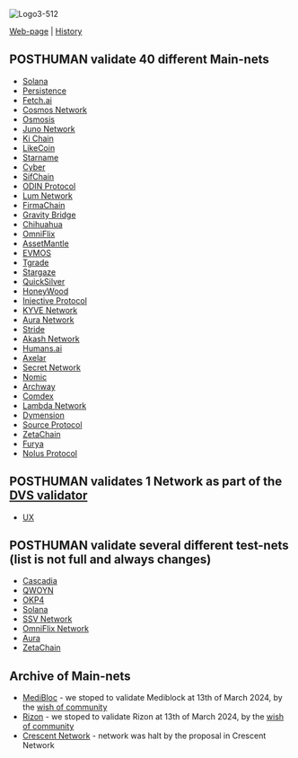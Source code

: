 ![Logo3-512](https://user-images.githubusercontent.com/38581319/171294493-bf8b243c-94b5-4492-82bd-a1e9aed93420.png)

[Web-page](https://posthuman.digital) | [History](https://github.com/Validator-POSTHUMAN/About-POSTHUMAN/blob/main/history.md) <br />

## POSTHUMAN validate 40 different Main-nets

- [Solana](https://www.validators.app/validators/9PViHDmiezXQfeYDveJrcfkXCQVCcsfhpo32cjHUeZVj)
- [Persistence](https://www.mintscan.io/persistence/validators/persistencevaloper10sc98vt6saux8asexnsp2hgvkgmjmful8w5cuw)
- [Fetch.ai](https://www.mintscan.io/fetchai/validators/fetchvaloper1y02hlwucl6csz4z02ksn46gzdkmref927l4mug)
- [Cosmos Network](https://www.mintscan.io/cosmos/validators/cosmosvaloper157v7tczs40axfgejp2m43kwuzqe0wsy0rv8puv)
- [Osmosis](https://www.mintscan.io/osmosis/validators/osmovaloper1e8238v24qccht9mqc2w0r4luq462yxttfpaeam)
- [Juno Network](https://www.mintscan.io/juno/validators/junovaloper1e8238v24qccht9mqc2w0r4luq462yxttjzn7qt)
- [Ki Chain](https://www.mintscan.io/ki-chain/validators/kivaloper1g2sr6x8hrtwwsaaqu8p8r7dzdfugdcsal08gq8)
- [LikeCoin](https://ping.pub/likecoin/staking/likevaloper13shmgwhlhw36sv6yfqz9llpcynu7pkqngh9sqk)
- [Starname](https://www.mintscan.io/starname/validators/starvaloper1euslp8c2qadgs6jy6klwv6f332mj426qje6vsn)
- [Cyber](https://cyb.ai/network/bostrom/hero/bostromvaloper1ccvpcq9ffy0qd2ca8nmmpzfamtyjfc9zt56fhc)
- [SifChain](https://ping.pub/sifchain/staking/sifvaloper1lkctf0y8stlvshdkhra0lqcafd5hsq9aad35nm)
- [ODIN Protocol](https://look.chillvalidation.com/odin/staking/odinvaloper1wuwhanclwh9ckpe6z6480t3pjjpk7dsj2trk9p)
- [Lum Network](https://www.mintscan.io/lum/validators/lumvaloper1z7ss5slnpjfkceahl323ag9tkf3a6yrs88h4ng)
- [FirmaChain](https://explorer.firmachain.dev/validators/firmavaloper143v9wpr870kt22gmtxgl7tc72twkd6z48h5yaj)
- [Gravity Bridge](https://www.mintscan.io/gravity-bridge/validators/gravityvaloper1epfpvqsc34sfserdx8x4t3aszdkar3w684fwr6)
- [Chihuahua](https://www.mintscan.io/chihuahua/validators/chihuahuavaloper1fm68jvjpk0g7dvdq75czjynyszeaduxt5lc0a8)
- [OmniFlix](https://www.mintscan.io/omniflix/validators/omniflixvaloper1s3achxs70ysg8pf9xqyytu0m4had60khpuccxl)
- [AssetMantle](https://www.mintscan.io/asset-mantle/validators/mantlevaloper1xrvhlxasg3duvmz82gn5gggpc8wwry7luclvx9)
- [EVMOS](https://www.mintscan.io/evmos/validators/evmosvaloper1jk7umxyky5m5dul46t8nxneavlg7eysjr6lfj7)
- [Tgrade](https://tgrade.aneka.io/validators/tgrade1kcdne83mkvygg7guueswnfyfwtsdmewywvnq5q)
- [Stargaze](https://www.mintscan.io/stargaze/validators/starsvaloper14ftwwcfvhnp3qvxawesjan5duh8rmrkrzdvquy)
- [QuickSilver](https://ping.pub/quicksilver/staking/quickvaloper15zs0cjct43xs4z4sesxcrynar5mxm82fe7umkd)
- [HoneyWood]()
- [Injective Protocol](https://www.mintscan.io/injective/validators/injvaloper1e84fr6cxgcflv3fc9ey6n8425au7zx6wsztrle)
- [KYVE Network](https://www.mintscan.io/kyve/validators/kyvevaloper16hnse4c852xg4vxjnqhx648e02z32n72l66nv7)
- [Aura Network](https://aurascan.io/validators/auravaloper15pzl0s6ym85qx4yeq29rflp702wtx3dntle05a)
- [Stride](https://www.mintscan.io/stride/ics-validators/stridevaloper157v7tczs40axfgejp2m43kwuzqe0wsy0xxh5gk)
- [Akash Network](https://www.mintscan.io/akash/validators/akashvaloper1kudft84reamryp3yyg804202wmc070p9fm3fhk)
- [Humans.ai](https://explorer.nodestake.top/humans/staking/humanvaloper1ndnf0cd75nvz56feqy23um3mq22nlhe9ggu0uh)
- [Axelar](https://www.mintscan.io/axelar/validators/axelarvaloper1ftqma496np33y054x6gjeh2maxy00e00p2nl9l)
- [Secret Network](https://www.mintscan.io/secret/validators/secretvaloper1f8chr3y3s9h8g4vc5pg8wvzzhfy3hcxm0re5zc)
- [Nomic](https://app.nomic.io/staking?validator=nomic19k66uuramzvll98f6r4ayqmvugats3e5l6zxj8&modal=info)
- [Archway](https://www.mintscan.io/archway/validators/archwayvaloper1jy9kqql29lefyddmha9xla39qwqv8zxdzep27p)
- [Comdex](https://www.mintscan.io/comdex/validators/comdexvaloper1963hcznh439kspqmjj5hv5h4nk2kphvats5ujk)
- [Lambda Network](https://mainnet.manticore.team/lambda/staking/lambvaloper15kvgg5y9v2dwhnssjmye2nq966jksjq82phkn5)
- [Dymension](https://www.mintscan.io/dymension/validators/dymvaloper1lsjs7pwll7pqm40namkyx3e5qdwg0v0swrshud)
- [Source Protocol](https://ping.pub/source/staking/sourcevaloper1srwjhdup98l35vruhyagvmyqpu6cgrhmqystgp)
- [ZetaChain](https://ping.pub/zetachain/staking/zetavaloper1mj5uvv4703fwvna0t622yj9386cfwavr2hl6q4)
- [Furya](https://ping.pub/Furya/staking/furyavaloper1efptgq00hngrlgz2gc66g53jslw5eqknd55m02)
- [Nolus Protocol](https://nolus.explorers.guru/validator/nolusvaloper108wunsvlzm7l6pf456ntw9e84gp3zkv23mydme)

## POSTHUMAN validates 1 Network as part of the [DVS validator](https://validators.network/)

- [UX](https://www.mintscan.io/umee/validators/umeevaloper1qa5gkv8a4rzpncgkguv2szh5s83kh69l082zz3)

## POSTHUMAN validate several different test-nets (list is not full and always changes)

- [Cascadia](https://validator.cascadia.foundation/validators/cascadiavaloper19kefsurq6dfrcrg0cmt0dljmmkwlsgdgj7edfu)
- [QWOYN](https://explorer.nodestake.top/qwoyn/staking/qwoynvaloper107f9lr00cnsn7tl0v7mvqqrygwqtqw3le8uyra)
- [OKP4](https://okp4.explorers.guru/validator/okp4valoper1mvcjm24q7j70709j4nk0r6uc07n6wc098k224q)
- [Solana](https://www.validators.app/validators/HZX4MWsSDzRerGuV6kgtj5sGM3dcX9doaiN7qr5y9MAw)
- [SSV Network](https://explorer.ssv.network/operators/a2a4abaa495ed8b81230750ba59a9617b52af23587670a3b939bc41cc4943570)
- [OmniFlix Network](https://www.omniflix.network/)
- [Aura](https://aurascan.io/validators/auravaloper15pzl0s6ym85qx4yeq29rflp702wtx3dntle05a)
- [ZetaChain](https://testnet.itrocket.net/zetachain/staking/zetavaloper15lshcgxztgmtyg8uv93827ywtswf7jg8qu2upq)

## Archive of Main-nets

- [MediBloc](https://www.mintscan.io/medibloc/validators/panaceavaloper190njxj69lmwdwjhhp0fw5kqsxsu6g876hzgp6z) - we stoped to validate Mediblock at 13th of March 2024, by the [wish of community](https://daodao.zone/dao/juno1h5ex5dn62arjwvwkh88r475dap8qppmmec4sgxzmtdn5tnmke3lqwpplgg/proposals/A35)
- [Rizon](https://www.mintscan.io/rizon/validators/rizonvaloper1ckcup3mdvztrps2m788lpytxey47fyn9gkqhfw) - we stoped to validate Rizon at 13th of March 2024, by the [wish of community](https://daodao.zone/dao/juno1h5ex5dn62arjwvwkh88r475dap8qppmmec4sgxzmtdn5tnmke3lqwpplgg/proposals/A34)
- [Crescent Network](https://www.mintscan.io/crescent/validators/crevaloper12yudzhed4cqjpwkv52hwut7a5xn8h7j97gqhaq) - network was halt by the proposal in Crescent Network

